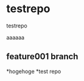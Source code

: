 # testrepo
testrepo

aaaaaa

feature001 branch
--------------------------------------

*hogehoge
*test repo
